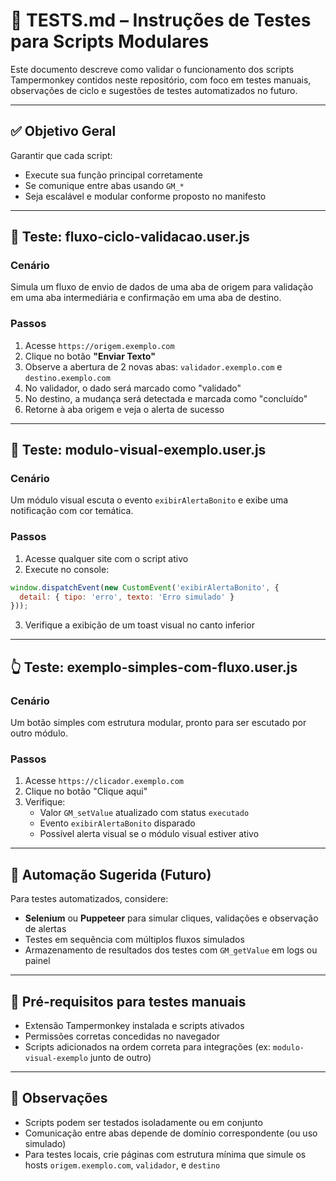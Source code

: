 # 🧪 TESTS.md – Instruções de Testes para Scripts Modulares

Este documento descreve como validar o funcionamento dos scripts Tampermonkey contidos neste repositório, com foco em testes manuais, observações de ciclo e sugestões de testes automatizados no futuro.

---

## ✅ Objetivo Geral

Garantir que cada script:
- Execute sua função principal corretamente
- Se comunique entre abas usando `GM_*`
- Seja escalável e modular conforme proposto no manifesto

---

## 🔁 Teste: fluxo-ciclo-validacao.user.js

### Cenário
Simula um fluxo de envio de dados de uma aba de origem para validação em uma aba intermediária e confirmação em uma aba de destino.

### Passos
1. Acesse `https://origem.exemplo.com`
2. Clique no botão **"Enviar Texto"**
3. Observe a abertura de 2 novas abas: `validador.exemplo.com` e `destino.exemplo.com`
4. No validador, o dado será marcado como "validado"
5. No destino, a mudança será detectada e marcada como "concluído"
6. Retorne à aba origem e veja o alerta de sucesso

---

## 🎨 Teste: modulo-visual-exemplo.user.js

### Cenário
Um módulo visual escuta o evento `exibirAlertaBonito` e exibe uma notificação com cor temática.

### Passos
1. Acesse qualquer site com o script ativo
2. Execute no console:
```js
window.dispatchEvent(new CustomEvent('exibirAlertaBonito', {
  detail: { tipo: 'erro', texto: 'Erro simulado' }
}));
```
3. Verifique a exibição de um toast visual no canto inferior

---

## 👆 Teste: exemplo-simples-com-fluxo.user.js

### Cenário
Um botão simples com estrutura modular, pronto para ser escutado por outro módulo.

### Passos
1. Acesse `https://clicador.exemplo.com`
2. Clique no botão "Clique aqui"
3. Verifique:
   - Valor `GM_setValue` atualizado com status `executado`
   - Evento `exibirAlertaBonito` disparado
   - Possível alerta visual se o módulo visual estiver ativo

---

## 🤖 Automação Sugerida (Futuro)

Para testes automatizados, considere:
- **Selenium** ou **Puppeteer** para simular cliques, validações e observação de alertas
- Testes em sequência com múltiplos fluxos simulados
- Armazenamento de resultados dos testes com `GM_getValue` em logs ou painel

---

## 📂 Pré-requisitos para testes manuais

- Extensão Tampermonkey instalada e scripts ativados
- Permissões corretas concedidas no navegador
- Scripts adicionados na ordem correta para integrações (ex: `modulo-visual-exemplo` junto de outro)

---

## 🔄 Observações

- Scripts podem ser testados isoladamente ou em conjunto
- Comunicação entre abas depende de domínio correspondente (ou uso simulado)
- Para testes locais, crie páginas com estrutura mínima que simule os hosts `origem.exemplo.com`, `validador`, e `destino`
